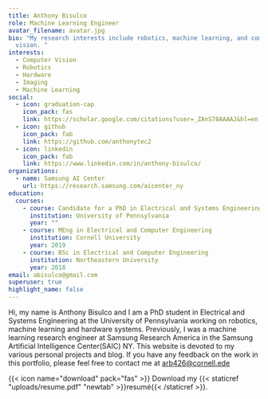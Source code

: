 ```yaml
---
title: Anthony Bisulco
role: Machine Learning Engineer
avatar_filename: avatar.jpg
bio: "My research interests include robotics, machine learning, and computer
  vision. "
interests:
  - Computer Vision
  - Robotics
  - Hardware
  - Imaging
  - Machine Learning
social:
  - icon: graduation-cap
    icon_pack: fas
    link: https://scholar.google.com/citations?user=_ZAnS78AAAAJ&hl=en
  - icon: github
    icon_pack: fab
    link: https://github.com/anthonytec2
  - icon: linkedin
    icon_pack: fab
    link: https://www.linkedin.com/in/anthony-bisulco/
organizations:
  - name: Samsung AI Center
    url: https://research.samsung.com/aicenter_ny
education:
  courses:
    - course: Candidate for a PhD in Electrical and Systems Engineering
      institution: University of Pennsylvania
      year: ""
    - course: MEng in Electrical and Computer Engineering
      institution: Cornell University
      year: 2019
    - course: BSc in Electrical and Computer Engineering
      institution: Northeastern University
      year: 2018
email: abisulco@gmail.com
superuser: true
highlight_name: false
---
```

Hi, my name is Anthony Bisulco and I am a PhD student in Electrical and Systems Engineering at the University of Pennsylvania working on robotics, machine learning and hardware systems. Previously, I was a machine learning research engineer at Samsung Research America in the Samsung Artificial Intelligence Center(SAIC) NY. This website is devoted to my various personal projects and blog.  If you have any feedback on the work in this portfolio, please feel free to contact me at arb426@cornell.ede

{{< icon name="download" pack="fas" >}} Download my {{< staticref "uploads/resume.pdf" "newtab" >}}resumé{{< /staticref >}}.
